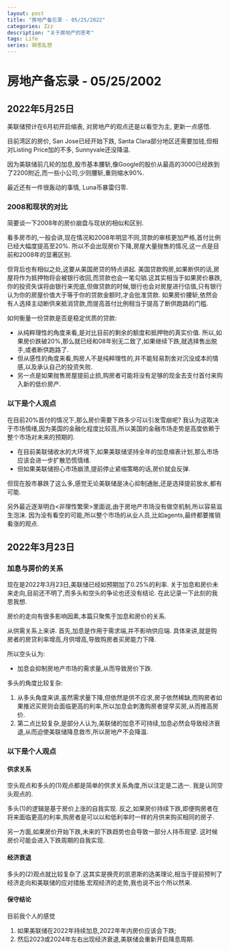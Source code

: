 ```yaml
---
layout: post
title: "房地产备忘录 - 05/25/2022"
categories: Zzz
description: "关于房地产的思考"
tags: Life
series: 胡思乱想
---
```



# 房地产备忘录 - 05/25/2002

## 2022年5月25日

美联储预计在6月初开启缩表, 对房地产的观点还是以看空为主, 更新一点感悟.

目前湾区的房价, San Jose已经开始下跌, Santa Clara部分地区还需要加钱,但相对Listing Price加的不多, Sunnyvale还没降温.

因为美联储前几轮的加息,股市基本腰斩,像Google的股价从最高的3000已经跌到了2200附近,而一些小公司,少则腰斩,重则缩水90%.

最近还有一件很轰动的事情, Luna币暴雷归零.

### 2008和现状的对比

简要谈一下2008年的房价崩盘与现状的相似和区别.

看多房市的,一般会讲,现在情况和2008年明显不同,贷款的审核更加严格,首付比例已经大幅度提高至20%. 所以不会出现房价下降,房屋大量抛售的情况,这一点是目前和2008年的显著区别.

但背后也有相似之处,这要从美国房贷的特点讲起. 美国贷款购房,如果断供的话,房屋将作为抵押物将会被银行收回,而贷款也会一笔勾销.这其实相当于如果房价暴跌,你的投资失误将由银行来兜底,但做贷款的时候,银行也会对房屋进行估值,只有银行认为你的房屋价值大于等于你的贷款金额时,才会批准贷款. 如果房价腰斩,依然会有人选择主动断供来抵消贷款,而提高首付比例相当于提高了断供跑路的门槛.

如何衡量一份贷款是否是稳定优质的贷款:
  - 从纯粹理性的角度来看,是对比目前的剩余的额度和抵押物的真实价值. 所以,如果房价跌破20%,那么就已经和08年别无二致了,如果继续下跌,就选择售出脱手,或者断供跑路了.
  - 但从感性的角度来看,购房人不是纯粹理性的,并不能轻易割舍对沉没成本的情感,以及承认自己的投资失败.
  - 另一点是如果抛售房屋提前止损,购房者可能将没有足够的现金去支付首付来购入新的低价房产.

### 以下是个人观点

在目前20%首付的情况下,那么房价需要下跌多少可以引发雪崩呢? 我认为这取决于市场情绪,因为美国的金融化程度比较高,所以美国的金融市场走势是高度依赖于整个市场对未来的预期的.
  - 在目前美联储收水的大环境下,如果美联储坚持全年的加息缩表计划,那么市场应该会进一步扩散恐慌情绪.
  - 但如果美联储担心市场崩溃,提前停止紧缩策略的话,房价就会反弹.
  
但现在股市暴跌了这么多,感觉无论美联储是决心抑制通胀,还是选择提前放水,都有可能.

另外最近逐渐明白<非理性繁荣>里面说,由于房地产市场没有做空机制,所以容易滋生泡沫. 因为没有看空的可能,所以整个市场的从业人员,比如agents,最终都要推销看涨的观点.


## 2022年3月23日

### 加息与房价的关系

现在是2022年3月23日,美联储已经如预期加了0.25%的利率. 关于加息和房价未来走向,目前还不明了,而多头和空头的争论也还没有结论. 在此记录一下此刻的我思我想.

房价的走向有很多影响因素,本篇只聚焦于加息和房价的关系.

从供需关系上来讲. 首先,加息是作用于需求端,并不影响供应端. 具体来讲,就是购房者的房贷利率增高,月供增高,导致购房者买房能力下降.

所以空头认为:
  - 加息会抑制房地产市场的需求量,从而导致房价下跌.

多头的角度比较复杂:
  1. 从多头角度来讲,虽然需求量下降,但依然是供不应求,房子依然稀缺,而购房者如果推迟买房则会面临更高的利率,所以加息会刺激购房者提早买房,从而推高房价.
  2. 第二点比较复杂,是部分人认为,美联储的加息不可持续,加息必然会导致经济衰退,从而迫使美联储降息救市,所以房地产不会降温.


### 以下是个人观点

#### 供求关系

空头观点和多头的(1)观点都是简单的供求关系角度,所以注定是二选一. 我是认同空头观点的.

多头(1)的逻辑是基于房价上涨的自我实现. 反之,如果房价持续下跌,即便购房者在将来面临更高的利率,购房者是可以以和低利率时一样的月供来购买相同的房子.

另一方面,如果房价开始下跌,未来的下跌趋势也会导致一部分人持币观望. 这时候房价可能会进入下跌周期的自我实现.

#### 经济衰退

多头的(2)观点就比较复杂了.这其实是换壳的凯恩斯的选美理论,相当于提前预判了经济走向和美联储的应对措施.宏观经济的走势,我也说不出个所以然来.

#### 保守结论

目前我个人的感觉
  1. 如果美联储在2022年持续加息,2022年年内房价应该会下跌; 
  2. 然后2023或2024年左右出现经济衰退,美联储会重新开启降息周期.
